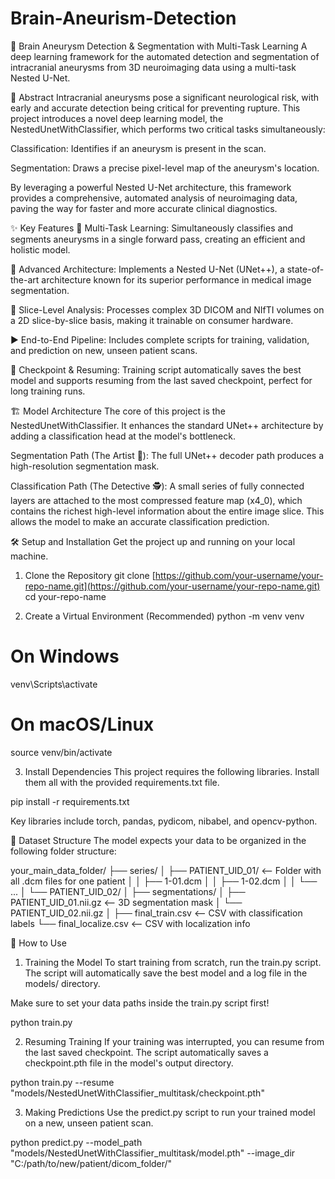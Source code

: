 # Brain-Aneurism-Detection
🧠 Brain Aneurysm Detection & Segmentation with Multi-Task Learning
A deep learning framework for the automated detection and segmentation of intracranial aneurysms from 3D neuroimaging data using a multi-task Nested U-Net.


📖 Abstract
Intracranial aneurysms pose a significant neurological risk, with early and accurate detection being critical for preventing rupture. This project introduces a novel deep learning model, the NestedUnetWithClassifier, which performs two critical tasks simultaneously:

Classification: Identifies if an aneurysm is present in the scan.

Segmentation: Draws a precise pixel-level map of the aneurysm's location.

By leveraging a powerful Nested U-Net architecture, this framework provides a comprehensive, automated analysis of neuroimaging data, paving the way for faster and more accurate clinical diagnostics.

✨ Key Features
🧠 Multi-Task Learning: Simultaneously classifies and segments aneurysms in a single forward pass, creating an efficient and holistic model.

🚀 Advanced Architecture: Implements a Nested U-Net (UNet++), a state-of-the-art architecture known for its superior performance in medical image segmentation.

🔬 Slice-Level Analysis: Processes complex 3D DICOM and NIfTI volumes on a 2D slice-by-slice basis, making it trainable on consumer hardware.

▶️ End-to-End Pipeline: Includes complete scripts for training, validation, and prediction on new, unseen patient scans.

🔖 Checkpoint & Resuming: Training script automatically saves the best model and supports resuming from the last saved checkpoint, perfect for long training runs.

🏗️ Model Architecture
The core of this project is the NestedUnetWithClassifier. It enhances the standard UNet++ architecture by adding a classification head at the model's bottleneck.

Segmentation Path (The Artist 🎨): The full UNet++ decoder path produces a high-resolution segmentation mask.

Classification Path (The Detective 🕵️): A small series of fully connected layers are attached to the most compressed feature map (x4_0), which contains the richest high-level information about the entire image slice. This allows the model to make an accurate classification prediction.

🛠️ Setup and Installation
Get the project up and running on your local machine.

1. Clone the Repository
git clone [https://github.com/your-username/your-repo-name.git](https://github.com/your-username/your-repo-name.git)
cd your-repo-name

2. Create a Virtual Environment (Recommended)
python -m venv venv
# On Windows
venv\Scripts\activate
# On macOS/Linux
source venv/bin/activate

3. Install Dependencies
This project requires the following libraries. Install them all with the provided requirements.txt file.

pip install -r requirements.txt

Key libraries include torch, pandas, pydicom, nibabel, and opencv-python.

📁 Dataset Structure
The model expects your data to be organized in the following folder structure:

your_main_data_folder/
├── series/
│   ├── PATIENT_UID_01/       <-- Folder with all .dcm files for one patient
│   │   ├── 1-01.dcm
│   │   ├── 1-02.dcm
│   │   └── ...
│   └── PATIENT_UID_02/
│
├── segmentations/
│   ├── PATIENT_UID_01.nii.gz <-- 3D segmentation mask
│   └── PATIENT_UID_02.nii.gz
│
├── final_train.csv           <-- CSV with classification labels
└── final_localize.csv        <-- CSV with localization info

🚀 How to Use
1. Training the Model
To start training from scratch, run the train.py script. The script will automatically save the best model and a log file in the models/ directory.

Make sure to set your data paths inside the train.py script first!

python train.py

2. Resuming Training
If your training was interrupted, you can resume from the last saved checkpoint. The script automatically saves a checkpoint.pth file in the model's output directory.

python train.py --resume "models/NestedUnetWithClassifier_multitask/checkpoint.pth"

3. Making Predictions
Use the predict.py script to run your trained model on a new, unseen patient scan.

python predict.py --model_path "models/NestedUnetWithClassifier_multitask/model.pth" --image_dir "C:/path/to/new/patient/dicom_folder/"

